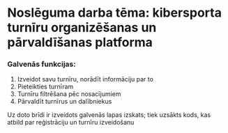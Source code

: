 # Noslēguma darba tēma: kibersporta turnīru organizēšanas un pārvaldīšanas platforma
### Galvenās funkcijas:
1. Izveidot savu turnīru, norādīt informāciju par to
2. Pieteikties turnīram
3. Turnīru filtrēšana pēc nosacījumiem
4. Pārvaldīt turnīrus un dalībniekus

Uz doto brīdi ir izveidots galvenās lapas izskats; tiek uzsākts kods, kas atbild par reģistrāciju un turnīru izveidošanu
